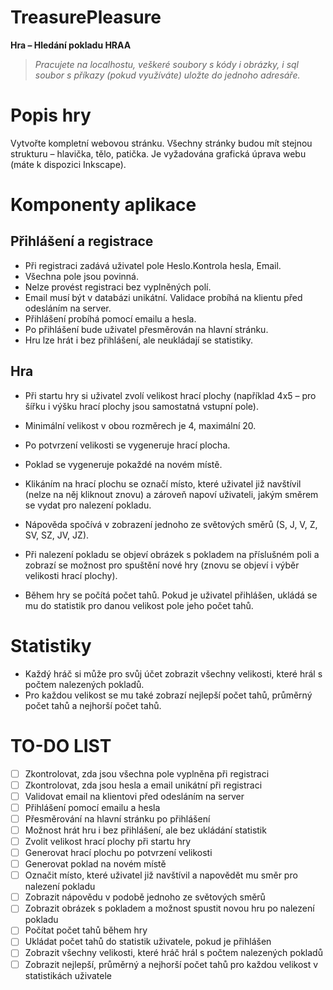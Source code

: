 # TreasurePleasure


**Hra – Hledání pokladu HRAA**

> *Pracujete na localhostu, veškeré soubory s kódy i obrázky, i sql soubor s příkazy (pokud využíváte) uložte do jednoho adresáře.*


# Popis hry

Vytvořte kompletní webovou stránku. Všechny stránky budou mít stejnou strukturu – hlavička, tělo,
patička. Je vyžadována grafická úprava webu (máte k dispozici Inkscape).





# Komponenty aplikace



## Přihlášení a registrace

 - Při registraci zadává uživatel pole Heslo.Kontrola hesla, Email. 
- Všechna pole jsou povinná. 
- Nelze provést registraci bez vyplněných polí. 
- Email musí být v databázi unikátní. Validace probíhá na klientu před odesláním na server.
- Přihlášení probíhá pomocí emailu a hesla. 
- Po přihlášení bude uživatel přesměrován na hlavní stránku.
- Hru lze hrát i bez přihlášení, ale neukládají se statistiky.

## Hra
- Při startu hry si uživatel zvolí velikost hrací plochy (například 4x5 – pro šířku i výšku hrací plochy jsou samostatná vstupní pole). 

- Minimální velikost v obou rozměrech je 4, maximální 20. 
- Po potvrzení velikosti se vygeneruje hrací plocha.
-  Poklad se vygeneruje pokaždé na novém místě.
- Klikáním na hrací plochu se označí místo, které uživatel již navštívil (nelze na něj kliknout znovu) a zároveň napoví uživateli, jakým směrem se vydat pro nalezení pokladu. 
- Nápověda spočívá v zobrazení jednoho ze světových směrů (S, J, V, Z, SV, SZ, JV, JZ).
- Při nalezení pokladu se objeví obrázek s pokladem na příslušném poli a zobrazí se možnost pro
spuštění nové hry (znovu se objeví i výběr velikosti hrací plochy).
- Během hry se počítá počet tahů. Pokud je uživatel přihlášen, ukládá se mu do statistik pro danou
velikost pole jeho počet tahů.

# Statistiky

- Každý hráč si může pro svůj účet zobrazit všechny velikosti, které hrál s počtem nalezených pokladů.
- Pro každou velikost se mu také zobrazí nejlepší počet tahů, průměrný počet tahů a nejhorší počet
tahů.


# TO-DO LIST

 - [ ] Zkontrolovat, zda jsou všechna pole vyplněna při registraci
 - [ ] Zkontrolovat, zda jsou hesla a email unikátní při registraci
 - [ ] Validovat email na klientovi před odesláním na server
 - [ ] Přihlášení pomocí emailu a hesla
 - [ ] Přesměrování na hlavní stránku po přihlášení
 - [ ] Možnost hrát hru i bez přihlášení, ale bez ukládání statistik
 - [ ] Zvolit velikost hrací plochy při startu hry
 - [ ] Generovat hrací plochu po potvrzení velikosti
 - [ ] Generovat poklad na novém místě
 - [ ] Označit místo, které uživatel již navštívil a napovědět mu směr
       pro  nalezení pokladu
 - [ ] Zobrazit nápovědu v podobě jednoho ze světových směrů
 - [ ] Zobrazit obrázek s pokladem a možnost spustit novou hru po
       nalezení pokladu
 - [ ] Počítat počet tahů během hry
 - [ ] Ukládat počet tahů do statistik uživatele, pokud je přihlášen
 - [ ] Zobrazit všechny velikosti, které hráč hrál s počtem nalezených
       pokladů
 - [ ] Zobrazit nejlepší, průměrný a nejhorší počet tahů pro každou
       velikost v statistikách uživatele
